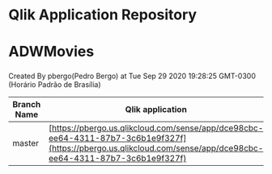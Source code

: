 # Qlik Application Repository 
# ADWMovies
### 
Created By pbergo(Pedro Bergo) at Tue Sep 29 2020 19:28:25 GMT-0300 (Horário Padrão de Brasília)

Branch Name|Qlik application
---|---
master|[https://pbergo.us.qlikcloud.com/sense/app/dce98cbc-ee64-4311-87b7-3c6b1e9f327f](https://pbergo.us.qlikcloud.com/sense/app/dce98cbc-ee64-4311-87b7-3c6b1e9f327f)